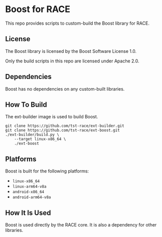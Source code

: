 # Boost for RACE

This repo provides scripts to custom-build the Boost library for RACE.

## License

The Boost library is licensed by the Boost Software License 1.0.

Only the build scripts in this repo are licensed under Apache 2.0.

## Dependencies

Boost has no dependencies on any custom-built libraries.

## How To Build

The ext-builder image is used to build Boost.

```
git clone https://github.com/tst-race/ext-builder.git
git clone https://github.com/tst-race/ext-boost.git
./ext-builder/build.py \
    --target linux-x86_64 \
    ./ext-boost
```

## Platforms

Boost is built for the following platforms:

* `linux-x86_64`
* `linux-arm64-v8a`
* `android-x86_64`
* `android-arm64-v8a`

## How It Is Used

Boost is used directly by the RACE core. It is also a dependency for other
libraries.

